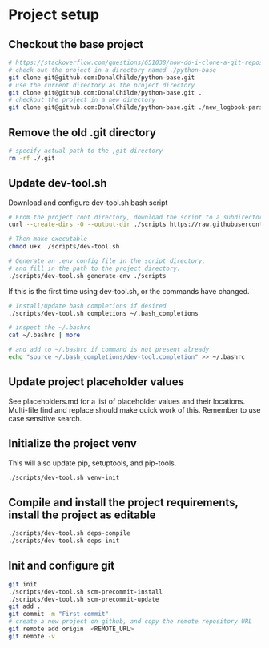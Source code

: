 # Project setup

## Checkout the base project

```bash
# https://stackoverflow.com/questions/651038/how-do-i-clone-a-git-repository-into-a-specific-folder
# check out the project in a directory named ./python-base
git clone git@github.com:DonalChilde/python-base.git
# use the current directory as the project directory
git clone git@github.com:DonalChilde/python-base.git .
# checkout the project in a new directory
git clone git@github.com:DonalChilde/python-base.git ./new_logbook-parser
```

## Remove the old .git directory

```bash
# specify actual path to the ,git directory
rm -rf ./.git
```

## Update dev-tool.sh

Download and configure dev-tool.sh bash script

```bash
# From the project root directory, download the script to a subdirectory.
curl --create-dirs -O --output-dir ./scripts https://raw.githubusercontent.com/DonalChilde/dev-tool/main/scripts/dev-tool.sh

# Then make executable
chmod u+x ./scripts/dev-tool.sh

# Generate an .env config file in the script directory,
# and fill in the path to the project directory.
./scripts/dev-tool.sh generate-env ./scripts

```

If this is the first time using dev-tool.sh, or the commands have changed.

```bash
# Install/Update bash completions if desired
./scripts/dev-tool.sh completions ~/.bash_completions

# inspect the ~/.bashrc
cat ~/.bashrc | more

# and add to ~/.bashrc if command is not present already
echo "source ~/.bash_completions/dev-tool.completion" >> ~/.bashrc
```

## Update project placeholder values

See placeholders.md for a list of placeholder values and their locations.
Multi-file find and replace should make quick work of this.
Remember to use case sensitive search.

## Initialize the project venv

This will also update pip, setuptools, and pip-tools.

```bash
./scripts/dev-tool.sh venv-init
```

## Compile and install the project requirements, install the project as editable

```bash
./scripts/dev-tool.sh deps-compile
./scripts/dev-tool.sh deps-init
```

## Init and configure git

```bash
git init
./scripts/dev-tool.sh scm-precommit-install
./scripts/dev-tool.sh scm-precommit-update
git add .
git commit -m "First commit"
# create a new project on github, and copy the remote repository URL
git remote add origin  <REMOTE_URL>
git remote -v
```
